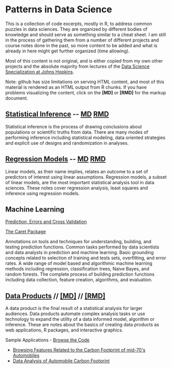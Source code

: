 Patterns in Data Science
========================

This is a collection of code excerpts, mostly in R, to address common puzzles in data sciences. They are organized by different bodies of knowledge and should serve as something similar to a cheat sheet. I am still in the process of gathering them from a number of different projects and course notes done in the past, so more content to be added and what is already in here might get further organized (time allowing).

Most of this content is not original, and is either copied from my own other projects and the absolute majority from lectures of the [Data Science Specialization at Johns Hopkins](http://www.jhsph.edu/departments/biostatistics).

Note: github has size limitations on serving HTML content, and most of this material is rendered as an HTML output from R chunks. If you have problems visualizing the content, click on the **[MD]** or **[RMD]** for the markup document.

[Statistical Inference](http://htmlpreview.github.io/?https://github.com/jfaleiro/datasciencepatterns/blob/master/StatisticalInference/index.html) -- [MD](StatisticalInference/index.md) [RMD](StatisticalInference/index.Rmd)
---------------------

Statistical inference is the process of drawing conclusions about populations or scientific truths from data. There are many modes of performing inference including statistical modeling, data oriented strategies and explicit use of designs and randomization in analyses.

[Regression Models](https://cdn.rawgit.com/jfaleiro/datasciencepatterns/master/RegressionModels/index.html) -- [MD](RegressionModels/index.md) [RMD](RegressionModels/index.Rmd)
-----------------

Linear models, as their name implies, relates an outcome to a set of predictors of interest using linear assumptions. Regression models, a subset of linear models, are the most important statistical analysis tool in data sciences. These notes cover regression analysis, least squares and inference using regression models.

Machine Learning
-----------------

[Prediction, Errors and Cross Validation](http://htmlpreview.github.io/?https://github.com/jfaleiro/datasciencepatterns/blob/master/MachineLearning/Prediction/index.html)

[The Caret Package](https://cdn.rawgit.com/jfaleiro/datasciencepatterns/master/MachineLearning/CaretPackage/index.html)

Annotations on tools and techniques for understanding, building, and testing prediction functions. Common tasks performed by data scientists and data analysts in prediction and machine learning. Basic grounding concepts related to selection of training and tests sets, overfitting, and error rates. A wide range of model based and algorithmic machine learning methods including regression, classification trees, Naive Bayes, and random forests. The complete process of building prediction functions including data collection, feature creation, algorithms, and evaluation.

[Data Products](https://cdn.rawgit.com/jfaleiro/datasciencepatterns/blob/master/DataProducts/index.html) // [[MD]](DataProduct/index.md) // [[RMD]](DataProduct/index.Rmd)
---------------

A data product is the final result of a statistical analysis for larger audiences. Data products automate complex analysis tasks or use technology to expand the utility of a data informed model, algorithm or inference. These are notes about the basics of creating data products as web applications, R packages, and interactive graphics.

Sample Applications - [Browse the Code](https://github.com/jfaleiro/carbonfootprint)

* [Browsing Features Related to the Carbon Footprint of mid-70's Automobiles](https://jfaleiro.shinyapps.io/carbonfootprint/)
* [Data Analysis of Automobile Carbon Footprint](https://rpubs.com/jfaleiro/carbonfootprint)


